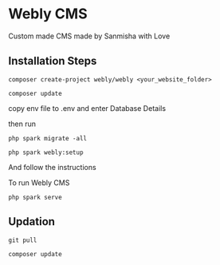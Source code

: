 
# Webly CMS

Custom made CMS made by Sanmisha with Love

## Installation Steps

```
composer create-project webly/webly <your_website_folder>

composer update
```

copy env file to .env and enter Database Details

then run

```
php spark migrate -all

php spark webly:setup
```

And follow the instructions

To run Webly CMS
```
php spark serve
```

## Updation
```
git pull

composer update
```

